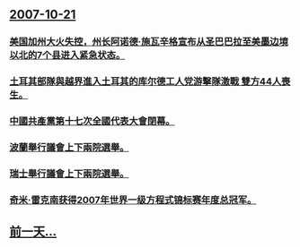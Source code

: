 ## [2007-10-21](/zh/news/2007/10/21/index.md)

### [美国加州大火失控，州长阿诺德·施瓦辛格宣布从圣巴巴拉至美墨边境以北的7个县进入紧急状态。](/zh/news/2007/10/21/美国加州大火失控-州长阿诺德-施瓦辛格宣布从圣巴巴拉至美墨边境以北的7个县进入紧急状态.md)
### [土耳其部隊與越界進入土耳其的库尔德工人党游擊隊激戰 雙方44人喪生。](/zh/news/2007/10/21/土耳其部隊與越界進入土耳其的库尔德工人党游擊隊激戰-雙方44人喪生.md)
### [中國共產黨第十七次全國代表大會閉幕。](/zh/news/2007/10/21/中國共產黨第十七次全國代表大會閉幕.md)
### [波蘭舉行議會上下兩院選舉。](/zh/news/2007/10/21/波蘭舉行議會上下兩院選舉.md)
### [瑞士舉行議會上下兩院選舉。](/zh/news/2007/10/21/瑞士舉行議會上下兩院選舉.md)
### [奇米·雷克南获得2007年世界一级方程式锦标赛年度总冠军。](/zh/news/2007/10/21/奇米-雷克南获得2007年世界一级方程式锦标赛年度总冠军.md)
## [前一天...](/zh/news/2007/10/20/index.md)

